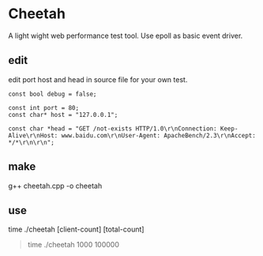 # Cheetah 

A light wight web performance test tool. Use epoll as basic event driver.

## edit

edit port host and head in source file for your own test.

    const bool debug = false;

    const int port = 80;
    const char* host = "127.0.0.1";

    const char *head = "GET /not-exists HTTP/1.0\r\nConnection: Keep-Alive\r\nHost: www.baidu.com\r\nUser-Agent: ApacheBench/2.3\r\nAccept: */*\r\n\r\n";

## make

g++ cheetah.cpp -o cheetah


## use

time ./cheetah [client-count] [total-count]

> time ./cheetah 1000 100000


